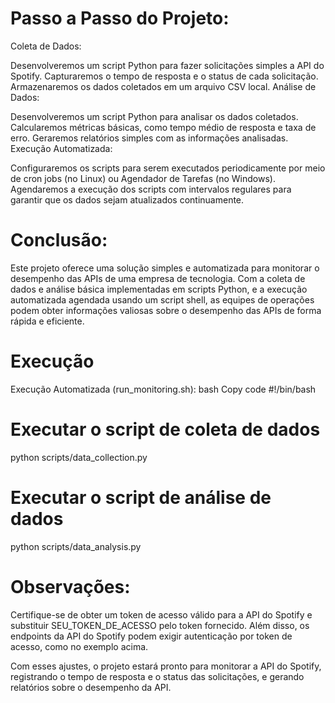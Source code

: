 # Passo a Passo do Projeto:
Coleta de Dados:

Desenvolveremos um script Python para fazer solicitações simples a API do Spotify.
Capturaremos o tempo de resposta e o status de cada solicitação.
Armazenaremos os dados coletados em um arquivo CSV local.
Análise de Dados:

Desenvolveremos um script Python para analisar os dados coletados.
Calcularemos métricas básicas, como tempo médio de resposta e taxa de erro.
Geraremos relatórios simples com as informações analisadas.
Execução Automatizada:

Configuraremos os scripts para serem executados periodicamente por meio de cron jobs (no Linux) ou Agendador de Tarefas (no Windows).
Agendaremos a execução dos scripts com intervalos regulares para garantir que os dados sejam atualizados continuamente.


# Conclusão:
Este projeto oferece uma solução simples e automatizada para monitorar o desempenho das APIs de uma empresa de tecnologia. Com a coleta de dados e análise básica implementadas em scripts Python, e a execução automatizada agendada usando um script shell, as equipes de operações podem obter informações valiosas sobre o desempenho das APIs de forma rápida e eficiente.

# Execução
Execução Automatizada (run_monitoring.sh):
bash
Copy code
#!/bin/bash

# Executar o script de coleta de dados
python scripts/data_collection.py

# Executar o script de análise de dados
python scripts/data_analysis.py

# Observações:
Certifique-se de obter um token de acesso válido para a API do Spotify e substituir SEU_TOKEN_DE_ACESSO pelo token fornecido. Além disso, os endpoints da API do Spotify podem exigir autenticação por token de acesso, como no exemplo acima.

Com esses ajustes, o projeto estará pronto para monitorar a API do Spotify, registrando o tempo de resposta e o status das solicitações, e gerando relatórios sobre o desempenho da API.
